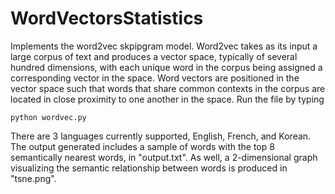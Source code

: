 # WordVectorsStatistics
Implements the word2vec skpipgram model. Word2vec takes as its input a large corpus of text and produces a vector space, typically of several hundred dimensions, with each unique word in the corpus being assigned a corresponding vector in the space. Word vectors are positioned in the vector space such that words that share common contexts in the corpus are located in close proximity to one another in the space.
Run the file by typing
```
python wordvec.py
```
There are 3 languages currently supported, English, French, and Korean. The output generated includes a sample of words with the top 8 semantically nearest words, in "output.txt". As well, a 2-dimensional graph visualizing the semantic relationship between words is produced in "tsne.png". 
